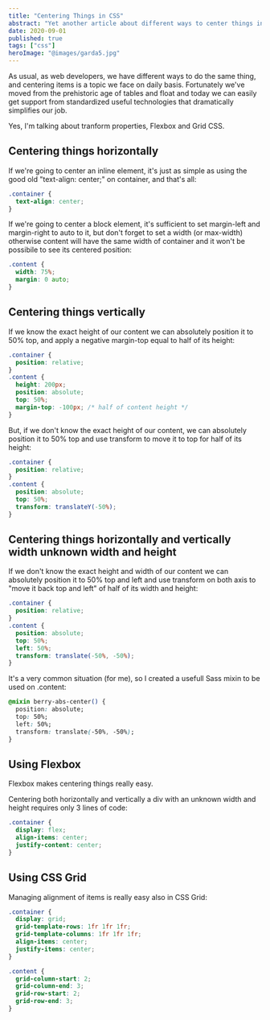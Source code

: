 ```yaml
---
title: "Centering Things in CSS"
abstract: "Yet another article about different ways to center things in CSS: position absolute + translate, Flexbox, CSS Grid."
date: 2020-09-01
published: true
tags: ["css"]
heroImage: "@images/garda5.jpg"
---
```


As usual, as web developers, we have different ways to do the same thing, and centering items is a topic we face on daily basis. Fortunately we've moved from the prehistoric age of tables and float and today we can easily get support from standardized useful technologies that dramatically simplifies our job.

Yes, I'm talking about tranform properties, Flexbox and Grid CSS.

## Centering things horizontally

If we're going to center an inline element, it's just as simple as using the good old "text-align: center;" on container, and that's all:

```css
.container {
  text-align: center;
}
```

If we're going to center a block element, it's sufficient to set margin-left and margin-right to auto to it, but don't forget to set a width (or max-width) otherwise content will have the same width of container and it won't be possibile to see its centered position:

```css
.content {
  width: 75%;
  margin: 0 auto;
}
```

## Centering things vertically

If we know the exact height of our content we can absolutely position it to 50% top, and apply a negative margin-top equal to half of its height:

```css
.container {
  position: relative;
}
.content {
  height: 200px;
  position: absolute;
  top: 50%;
  margin-top: -100px; /* half of content height */
}
```

But, if we don't know the exact height of our content, we can absolutely position it to 50% top and use transform to move it to top for half of its height:

```css
.container {
  position: relative;
}
.content {
  position: absolute;
  top: 50%;
  transform: translateY(-50%);
}
```

## Centering things horizontally and vertically width unknown width and height

If we don't know the exact height and width of our content we can absolutely position it to 50% top and left and use transform on both axis to "move it back top and left" of half of its width and height:

```css
.container {
  position: relative;
}
.content {
  position: absolute;
  top: 50%;
  left: 50%;
  transform: translate(-50%, -50%);
}
```

It's a very common situation (for me), so I created a usefull Sass mixin to be used on .content:

```css
@mixin berry-abs-center() {
  position: absolute;
  top: 50%;
  left: 50%;
  transform: translate(-50%, -50%);
}
```

## Using Flexbox

Flexbox makes centering things really easy.

Centering both horizontally and vertically a div with an unknown width and height requires only 3 lines of code:

```css
.container {
  display: flex;
  align-items: center;
  justify-content: center;
}
```

## Using CSS Grid

Managing alignment of items is really easy also in CSS Grid:

```css
.container {
  display: grid;
  grid-template-rows: 1fr 1fr 1fr;
  grid-template-columns: 1fr 1fr 1fr;
  align-items: center;
  justify-items: center;
}

.content {
  grid-column-start: 2;
  grid-column-end: 3;
  grid-row-start: 2;
  grid-row-end: 3;
}
```
